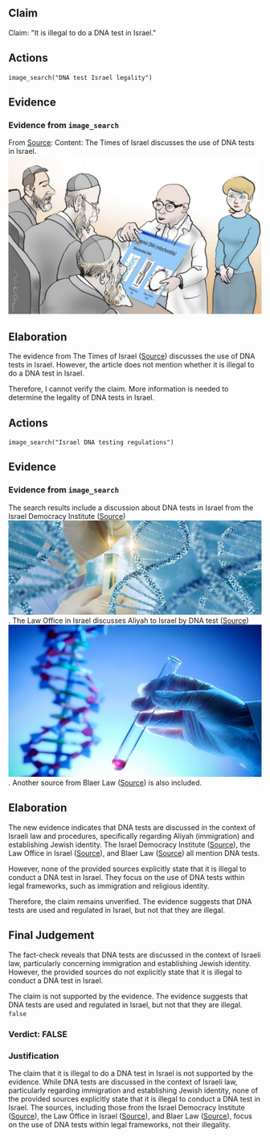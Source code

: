 ## Claim
Claim: "It is illegal to do a DNA test in Israel."

## Actions
```
image_search("DNA test Israel legality")
```

## Evidence
### Evidence from `image_search`
From [Source](https://www.timesofisrael.com/rabbinate-dna-tests-seek-jewishness-in-the-blood-become-a-bone-of-contention/): 
Content: The Times of Israel discusses the use of DNA tests in Israel. ![image 7597](media/2025-08-29_21-58-1756504684-835180.jpg)


## Elaboration
The evidence from The Times of Israel ([Source](https://www.timesofisrael.com/rabbinate-dna-tests-seek-jewishness-in-the-blood-become-a-bone-of-contention/)) discusses the use of DNA tests in Israel. However, the article does not mention whether it is illegal to do a DNA test in Israel.

Therefore, I cannot verify the claim. More information is needed to determine the legality of DNA tests in Israel.


## Actions
```
image_search("Israel DNA testing regulations")
```

## Evidence
### Evidence from `image_search`
The search results include a discussion about DNA tests in Israel from the Israel Democracy Institute ([Source](https://en.idi.org.il/articles/26956)) ![image 7603](media/2025-08-29_21-58-1756504697-066192.jpg). The Law Office in Israel discusses Aliyah to Israel by DNA test ([Source](https://lawoffice.org.il/en/aliyah-to-israel-by-dna-test/)) ![image 7604](media/2025-08-29_21-58-1756504699-313591.jpg). Another source from Blaer Law ([Source](https://blaerlaw.com/en/judaism-israel-and-dna-or-how-to-obtain-israeli-citizenship-if-documents-are-not-in-order/)) is also included.


## Elaboration
The new evidence indicates that DNA tests are discussed in the context of Israeli law and procedures, specifically regarding Aliyah (immigration) and establishing Jewish identity. The Israel Democracy Institute ([Source](https://en.idi.org.il/articles/26956)), the Law Office in Israel ([Source](https://lawoffice.org.il/en/aliyah-to-israel-by-dna-test/)), and Blaer Law ([Source](https://blaerlaw.com/en/judaism-israel-and-dna-or-how-to-obtain-israeli-citizenship-if-documents-are-not-in-order/)) all mention DNA tests.

However, none of the provided sources explicitly state that it is illegal to conduct a DNA test in Israel. They focus on the use of DNA tests within legal frameworks, such as immigration and religious identity.

Therefore, the claim remains unverified. The evidence suggests that DNA tests are used and regulated in Israel, but not that they are illegal.


## Final Judgement
The fact-check reveals that DNA tests are discussed in the context of Israeli law, particularly concerning immigration and establishing Jewish identity. However, the provided sources do not explicitly state that it is illegal to conduct a DNA test in Israel.

The claim is not supported by the evidence. The evidence suggests that DNA tests are used and regulated in Israel, but not that they are illegal. `false`


### Verdict: FALSE

### Justification
The claim that it is illegal to do a DNA test in Israel is not supported by the evidence. While DNA tests are discussed in the context of Israeli law, particularly regarding immigration and establishing Jewish identity, none of the provided sources explicitly state that it is illegal to conduct a DNA test in Israel. The sources, including those from the Israel Democracy Institute ([Source](https://en.idi.org.il/articles/26956)), the Law Office in Israel ([Source](https://lawoffice.org.il/en/aliyah-to-israel-by-dna-test/)), and Blaer Law ([Source](https://blaerlaw.com/en/judaism-israel-and-dna-or-how-to-obtain-israeli-citizenship-if-documents-are-not-in-order/)), focus on the use of DNA tests within legal frameworks, not their illegality.
